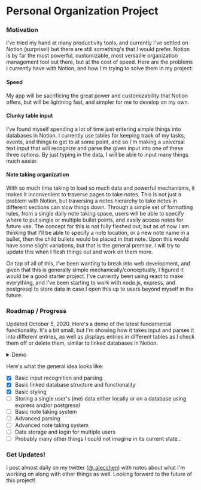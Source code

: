 # Personal Organization Project

### Motivation
I've tried my hand at many productivity tools, and currently I've settled on Notion (surprise!) but there are still something's that I would prefer. Notion is by far the most powerful, customizable, most versatile organization management tool out there, but at the cost of speed. Here are the problems I currently have with Notion, and how I'm trying to solve them in my project:

#### Speed
My app will be sacrificing the great power and customizability that Notion offers, but will be lightning fast, and simpler for me to develop on my own.
#### Clunky table input
I've found myself spending a lot of time just entering simple things into databases in Notion. I currently use tables for keeping track of my tasks, events, and things to get to at some point, and so I'm making a universal text input that will recognize and parse the given input into one of these three options. By just typing in the data, I will be able to input many things much easier.
#### Note taking organization
With so much time taking to load so much data and powerful mechanisms, it makes it inconvenient to traverse pages to take notes. This is not just a problem with Notion, but traversing a notes hierarchy to take notes in different sections can slow things down. Through a simple set of formatting rules, from a single daily note taking space, users will be able to specify where to put single or multiple bullet points, and easily access notes for future use. The concept for this is not fully fleshed out, but as of now I am thinking that I'll be able to specify a note location, or a new note name in a bullet, then the child bullets would be placed in that note. Upon this would have some slight variations, but that is the general premise. I will try to update this when I flesh things out and work on them more.

On top of all of this, I've been wanting to break into web development, and given that this is generally simple mechanically/conceptually, I figured it would be a good starter project. I've currently been using react to make everything, and I've been starting to work with node.js, express, and postgresql to store data in case I open this up to users beyond myself in the future.

### Roadmap / Progress
Updated October 5, 2020. Here's a demo of the latest fundamental functionality. It's a bit small, but I'm showing how it takes input and parses it into different entries, as well as displays entries in different tables as I check them off or delete them, similar to linked databases in Notion.
<details>
  <summary>Demo</summary>
<br>
  
![Demo gif](demo.gif)

</details>

Here's what the general idea looks like:
- [x] Basic input recognition and parsing
- [x] Basic linked database structure and functionality
- [x] Basic styling
- [ ] Storing a single user's (me) data either locally or on a database using express and/or postgresql
- [ ] Basic note taking system
- [ ] Advanced parsing
- [ ] Advanced note taking system
- [ ] Data storage and login for multiple users
- [ ] Probably many other things I could not imagine in its current state..

### Get Updates!
I post almost daily on my twitter ([@_alecchen](https://twitter.com/_alecchen)) with notes about what I'm working on along with other things as well. Looking forward to the future of this project!
